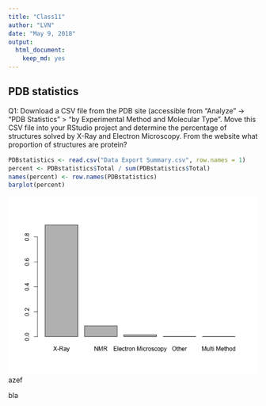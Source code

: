 ```yaml
---
title: "Class11"
author: "LVN"
date: "May 9, 2018"
output: 
  html_document: 
    keep_md: yes
---
```




## PDB statistics
Q1: Download a CSV file from the PDB site (accessible from “Analyze” -> “PDB Statistics” > “by Experimental Method and Molecular Type”. Move this CSV file into your RStudio project and determine the percentage of structures solved by X-Ray and Electron Microscopy. From the website what proportion of structures are protein?


```r
PDBstatistics <- read.csv("Data Export Summary.csv", row.names = 1)
percent <- PDBstatistics$Total / sum(PDBstatistics$Total)
names(percent) <- row.names(PDBstatistics)
barplot(percent)
```

![](Class11_files/figure-html/unnamed-chunk-1-1.png)<!-- -->
azef

bla






























